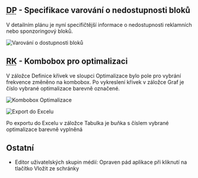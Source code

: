 ﻿---
categories: [fenix]
layout: fenix
---
## <abbr title="Detailní plán">DP</abbr> - Specifikace varování o nedostupnosti bloků
V detailním plánu je nyní specifičtější informace o nedostupnosti reklamních nebo sponzoringový bloků.

![Varování o dostupnosti bloků]({{site.url}}/data/blokyhlaska.jpg "Varování o dostupnosti bloků")

## <abbr title="Reachové křivky">RK</abbr> - Kombobox pro optimalizaci
V záložce Definice křivek ve sloupci Optimalizace bylo pole pro vybrání frekvence změněno na kombobox. Po vykreslení křivek v záložce Graf je číslo vybrané optimalizace barevně označené.

![Kombobox Optimalizace]({{site.url}}/data/rkopti.png "Kombobox Optimalizace")


![Export do Excelu]({{site.url}}/data/optiexcelhighlight.png "Export do Excelu")

Po exportu do Excelu v záložce Tabulka je buňka s číslem vybrané optimalizace barevně vyplněná

## Ostatní
<ul>
	<li>Editor uživatelských skupin médií: Opraven pád aplikace při kliknutí na tlačítko Vložit ze schránky</li>
</ul>
